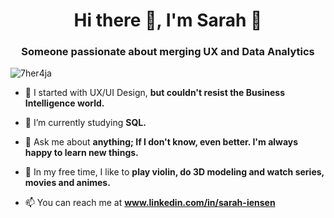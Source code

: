 <h1 align="center">Hi there 👋, I'm Sarah 🎀</h1>

<h3 align="center">Someone passionate about merging UX and Data Analytics</h3>

![7her4ja](https://github.com/user-attachments/assets/2c2efa0b-d454-47ec-b15a-26155d733e23)

- 🧨 I started with UX/UI Design, **but couldn't resist the Business Intelligence world.**

- 🌱 I’m currently studying **SQL.**

- 💬 Ask me about **anything; If I don't know, even better. I'm always happy to learn new things.**

- 🎻 In my free time, I like to **play violin, do 3D modeling and watch series, movies and animes.**

- 📫 You can reach me at **www.linkedin.com/in/sarah-iensen**
